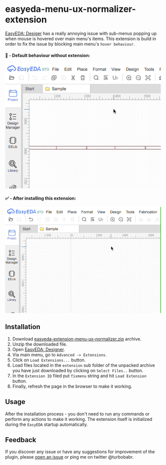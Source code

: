 # easyeda-menu-ux-normalizer-extension

[EasyEDA: Desiger](https://easyeda.com/) has a really annoying issue with sub-menus popping up when mouse is hovered over main menu's items. This extension is build in order to fix the issue by blocking main menu's `hover behaviour`.

#### 🤬 - Default behaviour without extension:

<img src="./docs/demo-without-extension.gif">

#### ✅ - After installing this extension:

<img src="./docs/demo-with-extension.gif">

## Installation

1. Download [easyeda-extension-menu-ux-normalizer.zip](https://github.com/turbobabr/easyeda-extension-menu-ux-normalizer/archive/main.zip) archive.
2. Unzip the downloaded file.
3. Open [EasyEDA: Designer](https://easyeda.com/editor).
4. Via main menu, go to `Advanced -> Extensions`.
5. Click on `Load Extensions...` button.
6. Load files located in the `extension` sub folder of the unpacked archive you have just downloaded by clicking on `Select Files..` button.
7. In the `Extension ID` filed put `fixmenu` string and hit `Load Extension` button.
8. Finally, refresh the page in the browser to make it working.

## Usage

After the installation process - you don't need to run any commands or perform any actions to make it working. The extension itself is initialized during the `EasyEDA` startup automatically.

## Feedback

If you discover any issue or have any suggestions for improvement of the plugin, please [open an issue](https://github.com/turbobabr/easyeda-extension-menu-ux-normalizer/issues) or ping me on twitter @turbobabr.

